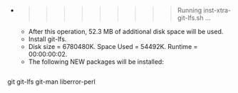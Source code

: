 * >>>>>>>>> Running inst-xtra-git-lfs.sh ...
  * After this operation, 52.3 MB of additional disk space will be used.
  * Install git-lfs.
  * Disk size = 6780480K. Space Used = 54492K. Runtime = 00:00:00:02.
  * The following NEW packages will be installed:
  ```bash
git git-lfs git-man liberror-perl
  ```
